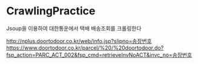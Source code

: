 # CrawlingPractice
Jsoup을 이용하여 대한통운에서 택배 배송조회를 크롤링한다

http://nplus.doortodoor.co.kr/web/info.jsp?slipno=송장번호
https://www.doortodoor.co.kr/parcel/%20/%20doortodoor.do?fsp_action=PARC_ACT_002&fsp_cmd=retrieveInvNoACT&invc_no=송장번호
